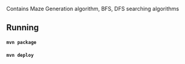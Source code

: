 Contains Maze Generation algorithm, BFS, DFS searching algorithms

## Running
#### `mvn package`
#### `mvn deploy`
